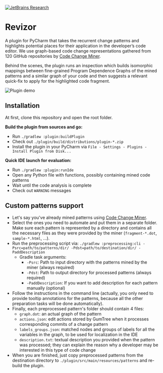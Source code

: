 [![JetBrains Research](https://jb.gg/badges/research.svg)](https://confluence.jetbrains.com/display/ALL/JetBrains+on+GitHub)
# Revizor

A plugin for PyCharm that takes the recurrent change patterns and highlights potential places for their application in
the developer’s code editor. We use graph-based code change representations gathered from 120 GitHub
repositories by [Code Change Miner](https://github.com/JetBrains-Research/code-change-miner).

Behind the scenes, the plugin runs an inspection which builds isomorphic mappings between fine-grained Program
Dependence Graphs of the mined patterns and a similar graph of your code and then suggests a relevant quick-fix to
apply for the highlighted code fragment.

<img src="https://i.ibb.co/ySN4dcy/presentation.gif" alt="Plugin demo">

## Installation

At first, clone this repository and open the root folder.

**Build the plugin from sources and go:**

 - Run `./gradlew :plugin:buildPlugin`
 - Check out `./plugin/build/distributions/plugin-*.zip`
 - Install the plugin in your PyCharm via `File - Settings - Plugins - Install Plugin from Disk...`

**Quick IDE launch for evaluation:**
 
 - Run `./gradlew :plugin:runIde`
 - Open any Python file with functions, possibly containing mined code patterns 
 - Wait until the code analysis is complete
 - Check out `WARNING` messages

## Custom patterns support

- Let's say you've already mined patterns using
  [Code Change Miner](https://github.com/JetBrains-Research/code-change-miner).
- Select the ones you need to automate and put them in a separate folder. Make sure each pattern is represented by a
  directory and contains all the necessary files as they were provided by the miner (`fragment-*.dot`, `sample-*.html`,
  ...).
- Run the preprocessing script via:
  ```./gradlew :preprocessing:cli -Psrc=path/to/patterns/dir/ -Pdst=path/to/destination/dir/ -PaddDescription```
    - Gradle task arguments:
        - `-Psrc`: Path to input directory with the patterns mined by the miner (always required)
        - `-Pdst`: Path to output directory for processed patterns (always required)
        - `-PaddDescription`: If you want to add description for each pattern manually (optional)
- Follow the instructions in the command line (actually, you only need to provide tooltip annotations for the
  patterns, because all the other preparation tasks will be done automatically).
- Finally, each preprocessed pattern's folder should contain 4 files:
    - `graph.dot`: an actual graph of the pattern
    - `actions.json`: edit actions stored by GumTree when it processes corresponding commits of a change pattern
    - `labels_groups.json`: matched nodes and groups of labels for all the variables in the graph, to be used for
      localization in the IDE
    - `description.txt`: textual description you provided when the pattern was processed; they can explain the reason why
      a developer may be interested in this type of code change
- When you are finished, just copy preprocessed patterns from the destination directory to
  `./plugin/src/main/resources/patterns` and re-build the plugin.

